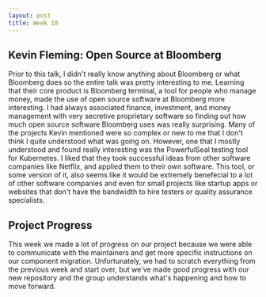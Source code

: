 ```yaml
---
layout: post
title: Week 10
---
```



## Kevin Fleming: Open Source at Bloomberg
Prior to this talk, I didn't really know anything about Bloomberg or what Bloomberg does so the entire talk was pretty interesting to me. Learning that their core product is Bloomberg terminal, a tool for people who manage money, made the use of open source software at Bloomberg more interesting. I had always associated finance, investment, and money management with very secretive proprietary software so finding out how much open source software Bloomberg uses was really surprising. Many of the projects Kevin mentioned were so complex or new to me that I don't think I quite understood what was going on. However, one that I mostly understood and found really interesting was the PowerfulSeal testing tool for Kubernetes. I liked that they took successful ideas from other software companies like Netflix, and applied them to their own software. This tool, or some version of it, also seems like it would be extremely benefecial to a lot of other software companies and even for small projects like startup apps or websites that don't have the bandwidth to hire testers or quality assurance specialists.

## Project Progress
This week we made a lot of progress on our project because we were able to communicate with the maintainers and get more specific instructions on our component migration. Unfortunately, we had to scratch everything from the previous week and start over, but we've made good progress with our new repository and the group understands what's happening and how to move forward.
